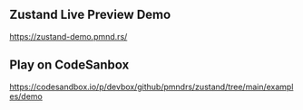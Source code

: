 ## Zustand Live Preview Demo

https://zustand-demo.pmnd.rs/

## Play on CodeSanbox

https://codesandbox.io/p/devbox/github/pmndrs/zustand/tree/main/examples/demo